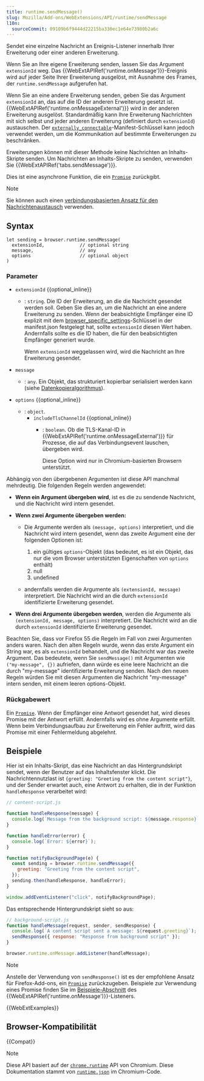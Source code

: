 ```yaml
---
title: runtime.sendMessage()
slug: Mozilla/Add-ons/WebExtensions/API/runtime/sendMessage
l10n:
  sourceCommit: 09109b6f9444d22215ba330ec1e64e73980b2a6c
---
```


Sendet eine einzelne Nachricht an Ereignis-Listener innerhalb Ihrer Erweiterung oder einer anderen Erweiterung.

Wenn Sie an Ihre eigene Erweiterung senden, lassen Sie das Argument `extensionId` weg. Das {{WebExtAPIRef('runtime.onMessage')}}-Ereignis wird auf jeder Seite Ihrer Erweiterung ausgelöst, mit Ausnahme des Frames, der `runtime.sendMessage` aufgerufen hat.

Wenn Sie an eine andere Erweiterung senden, geben Sie das Argument `extensionId` an, das auf die ID der anderen Erweiterung gesetzt ist. {{WebExtAPIRef('runtime.onMessageExternal')}} wird in der anderen Erweiterung ausgelöst. Standardmäßig kann Ihre Erweiterung Nachrichten mit sich selbst und jeder anderen Erweiterung (definiert durch `extensionId`) austauschen. Der [`externally_connectable`](/de/docs/Mozilla/Add-ons/WebExtensions/manifest.json/externally_connectable)-Manifest-Schlüssel kann jedoch verwendet werden, um die Kommunikation auf bestimmte Erweiterungen zu beschränken.

Erweiterungen können mit dieser Methode keine Nachrichten an Inhalts-Skripte senden. Um Nachrichten an Inhalts-Skripte zu senden, verwenden Sie {{WebExtAPIRef('tabs.sendMessage')}}.

Dies ist eine asynchrone Funktion, die ein [`Promise`](/de/docs/Web/JavaScript/Reference/Global_Objects/Promise) zurückgibt.

> [!NOTE]
> Sie können auch einen [verbindungsbasierten Ansatz für den Nachrichtenaustausch](/de/docs/Mozilla/Add-ons/WebExtensions/Content_scripts#connection-based_messaging) verwenden.

## Syntax

```js-nolint
let sending = browser.runtime.sendMessage(
  extensionId,             // optional string
  message,                 // any
  options                  // optional object
)
```

### Parameter

- `extensionId` {{optional_inline}}
  - : `string`. Die ID der Erweiterung, an die die Nachricht gesendet werden soll. Geben Sie dies an, um die Nachricht an eine andere Erweiterung zu senden. Wenn der beabsichtigte Empfänger eine ID explizit mit dem [browser_specific_settings](/de/docs/Mozilla/Add-ons/WebExtensions/manifest.json/browser_specific_settings)-Schlüssel in der manifest.json festgelegt hat, sollte `extensionId` diesen Wert haben. Andernfalls sollte es die ID haben, die für den beabsichtigten Empfänger generiert wurde.

    Wenn `extensionId` weggelassen wird, wird die Nachricht an Ihre Erweiterung gesendet.

- `message`
  - : `any`. Ein Objekt, das strukturiert kopierbar serialisiert werden kann (siehe [Datenkopieralgorithmus](/de/docs/Mozilla/Add-ons/WebExtensions/Chrome_incompatibilities#data_cloning_algorithm)).
- `options` {{optional_inline}}
  - : `object`.
    - `includeTlsChannelId` {{optional_inline}}
      - : `boolean`. Ob die TLS-Kanal-ID in {{WebExtAPIRef('runtime.onMessageExternal')}} für Prozesse, die auf das Verbindungsevent lauschen, übergeben wird.

        Diese Option wird nur in Chromium-basierten Browsern unterstützt.

Abhängig von den übergebenen Argumenten ist diese API manchmal mehrdeutig. Die folgenden Regeln werden angewendet:

- **Wenn ein Argument übergeben wird**, ist es die zu sendende Nachricht, und die Nachricht wird intern gesendet.
- **Wenn zwei Argumente übergeben werden:**
  - Die Argumente werden als `(message, options)` interpretiert, und die Nachricht wird intern gesendet, wenn das zweite Argument eine der folgenden Optionen ist:
    1. ein gültiges `options`-Objekt (das bedeutet, es ist ein Objekt, das nur die vom Browser unterstützten Eigenschaften von `options` enthält)
    2. null
    3. undefined

  - andernfalls werden die Argumente als `(extensionId, message)` interpretiert. Die Nachricht wird an die durch `extensionId` identifizierte Erweiterung gesendet.

- **Wenn drei Argumente übergeben werden**, werden die Argumente als `(extensionId, message, options)` interpretiert. Die Nachricht wird an die durch `extensionId` identifizierte Erweiterung gesendet.

Beachten Sie, dass vor Firefox 55 die Regeln im Fall von zwei Argumenten anders waren. Nach den alten Regeln wurde, wenn das erste Argument ein String war, es als `extensionId` behandelt, und die Nachricht war das zweite Argument. Das bedeutete, wenn Sie `sendMessage()` mit Argumenten wie `("my-message", {})` aufriefen, dann würde es eine leere Nachricht an die durch "my-message" identifizierte Erweiterung senden. Nach den neuen Regeln würden Sie mit diesen Argumenten die Nachricht "my-message" intern senden, mit einem leeren options-Objekt.

### Rückgabewert

Ein [`Promise`](/de/docs/Web/JavaScript/Reference/Global_Objects/Promise). Wenn der Empfänger eine Antwort gesendet hat, wird dieses Promise mit der Antwort erfüllt. Andernfalls wird es ohne Argumente erfüllt. Wenn beim Verbindungsaufbau zur Erweiterung ein Fehler auftritt, wird das Promise mit einer Fehlermeldung abgelehnt.

## Beispiele

Hier ist ein Inhalts-Skript, das eine Nachricht an das Hintergrundskript sendet, wenn der Benutzer auf das Inhaltsfenster klickt. Die Nachrichtennutzlast ist `{greeting: "Greeting from the content script"}`, und der Sender erwartet auch, eine Antwort zu erhalten, die in der Funktion `handleResponse` verarbeitet wird:

```js
// content-script.js

function handleResponse(message) {
  console.log(`Message from the background script: ${message.response}`);
}

function handleError(error) {
  console.log(`Error: ${error}`);
}

function notifyBackgroundPage(e) {
  const sending = browser.runtime.sendMessage({
    greeting: "Greeting from the content script",
  });
  sending.then(handleResponse, handleError);
}

window.addEventListener("click", notifyBackgroundPage);
```

Das entsprechende Hintergrundskript sieht so aus:

```js
// background-script.js
function handleMessage(request, sender, sendResponse) {
  console.log(`A content script sent a message: ${request.greeting}`);
  sendResponse({ response: "Response from background script" });
}

browser.runtime.onMessage.addListener(handleMessage);
```

> [!NOTE]
> Anstelle der Verwendung von `sendResponse()` ist es der empfohlene Ansatz für Firefox-Add-ons, ein [`Promise`](/de/docs/Web/JavaScript/Reference/Global_Objects/Promise) zurückzugeben.
> Beispiele zur Verwendung eines Promise finden Sie im [Beispiele-Abschnitt](/de/docs/Mozilla/Add-ons/WebExtensions/API/runtime/onMessage#examples) des {{WebExtAPIRef('runtime.onMessage')}}-Listeners.

{{WebExtExamples}}

## Browser-Kompatibilität

{{Compat}}

> [!NOTE]
> Diese API basiert auf der [`chrome.runtime`](https://developer.chrome.com/docs/extensions/reference/api/runtime#method-sendMessage) API von Chromium. Diese Dokumentation stammt von [`runtime.json`](https://chromium.googlesource.com/chromium/src/+/master/extensions/common/api/runtime.json) im Chromium-Code.
